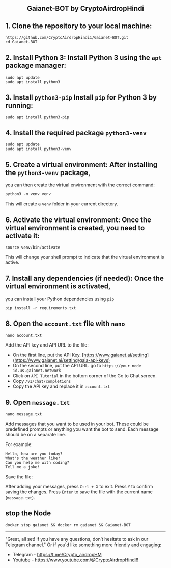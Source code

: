 # <h2 align=center>Gaianet-BOT by CryptoAirdropHindi</h2>


## 1. Clone the repository to your local machine:
```
https://github.com/CryptoAirdropHindi1/Gaianet-BOT.git
cd Gaianet-BOT
```
## 2. Install Python 3: Install Python 3 using the `apt` package manager:
```
sudo apt update
sudo apt install python3
```

## 3. Install `python3-pip` Install `pip` for Python 3 by running:
```
sudo apt install python3-pip
```
## 4. Install the required package `python3-venv`
```
sudo apt update
sudo apt install python3-venv
```

## 5. Create a virtual environment: After installing the `python3-venv` package,
you can then create the virtual environment with the correct command:
```
python3 -m venv venv
```
This will create a `venv` folder in your current directory.

## 6. Activate the virtual environment: Once the virtual environment is created, you need to activate it:
```
source venv/bin/activate
```
This will change your shell prompt to indicate that the virtual environment is active.

## 7. Install any dependencies (if needed): Once the virtual environment is activated,
you can install your Python dependencies using `pip`
```
pip install -r requirements.txt
```
## 8. Open the `account.txt` file with `nano`
```
nano account.txt
```
Add the API key and API URL to the file:

- On the first line, put the API Key. [https://www.gaianet.ai/setting](https://www.gaianet.ai/setting/gaia-api-keys)
- On the second line, put the API URL. go to `https://your node id.us.gaianet.network`
- Click on `API Tutorial` in the bottom corner of the Go to Chat screen.
- Copy `/v1/chat/completions`
- Copy the API key and replace it in `account.txt`

## 9. Open `message.txt`
```
nano message.txt
```
Add messages that you want to be used in your bot.
These could be predefined prompts or anything you want the bot
to send. Each message should be on a separate line.

For example:
```
Hello, how are you today?
What's the weather like?
Can you help me with coding?
Tell me a joke!
```
Save the file:

After adding your messages, press `Ctrl + X` to exit.
Press `Y` to confirm saving the changes.
Press `Enter` to save the file with the current name (`message.txt`).

## stop the Node
```
docker stop gaianet && docker rm gaianet && Gaianet-BOT
```

---
"Great, all set! If you have any questions, don’t hesitate to ask in our Telegram channel."
Or if you'd like something more friendly and engaging:
- Telegram - https://t.me/Crypto_airdropHM
- Youtube - https://www.youtube.com/@CryptoAirdropHindi6
